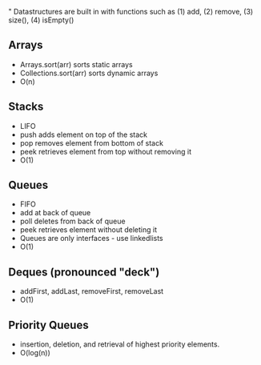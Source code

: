 " Datastructures are built in with functions such as (1) add, (2) remove, (3) size(), (4) isEmpty()

## Arrays
- Arrays.sort(arr) sorts static arrays
- Collections.sort(arr) sorts dynamic arrays
- O(n)


## Stacks
- LIFO
- push adds element on top of the stack
- pop removes element from bottom of stack
- peek retrieves element from top without removing it
- O(1)


## Queues
- FIFO
- add at back of queue
- poll deletes from back of queue
- peek retrieves element without deleting it
- Queues are only interfaces - use linkedlists
- O(1)


## Deques (pronounced "deck")
- addFirst, addLast, removeFirst, removeLast
- O(1)


## Priority Queues
- insertion, deletion, and retrieval of highest priority elements.
- O(log(n))

